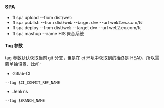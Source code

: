 ### SPA

- fl spa upload --from dist/web
- fl spa publish --from dist/web --target dev --url web2.ex.com/fd
- fl spa deploy --from dist/web --target dev --url web2.ex.com/fd
- fl spa mashup --name HIS 聚合系统

#### Tag 参数

tag 参数默认获取当前 git 分支，但是在 ci 环境中获取到的始终是 HEAD，所以需要单独设置，比如:

- Gitlab-CI

```
--tag $CI_COMMIT_REF_NAME
```

- Jenkins

```
--tag $BRANCH_NAME
```
